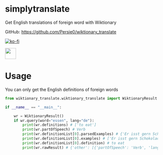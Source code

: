 # simplytranslate
Get English translations of foreign word with Wiktionary

GitHub: https://github.com/Persie0/wiktionary_translate


[![ko-fi](https://ko-fi.com/img/githubbutton_sm.svg)](https://ko-fi.com/marvinperzi#)

<a href="https://paypal.me/marvinperzi?country.x=AT&locale.x=de_DE"><img src="https://github.com/andreostrovsky/donate-with-paypal/raw/master/blue.svg" height="36"></a>

# Usage 
You can only get the English definitions of foreign words
```python
from wiktionary_translate.wiktionary_translate import WiktionaryResult

if __name__ == "__main__":

    wr = WiktionaryResult()
    if wr.query(word="essen", lang="de"):
        print(wr.definitions) # ['to eat']
        print(wr.partOfSpeech) # Verb
        print(wr.definitionList[0].parsedExamples) # {'Er isst gern Schokolade.': 'He likes eating chocolate.', '...}
        print(wr.definitionList[0].examples) # ['Er isst gern Schokolade.', 'Ich esse einen Apfel.']
        print(wr.definitionList[0].definition) # to eat
        print(wr.rawResult) # {'other': [{'partOfSpeech': 'Verb', 'language': 'Alemannic German', ...
```
&nbsp;

